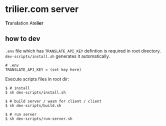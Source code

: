 
# trilier.com server

**Tr**ans**l**ation Ate**lier**

## how to dev

`.env` file which has `TRANSLATE_API_KEY` defintion is required in root directory.
`dev-scripts/install.sh` generates it automatically.

```config
# .env
TRANSLATE_API_KEY = (set key here)
```

Execute scripts files in root dir:

```console
$ # install
$ sh dev-scripts/install.sh

$ # build server / wasm for client / client
$ sh dev-scripts/build.sh

$ # run server
$ sh dev-scripts/run-server.sh
```
